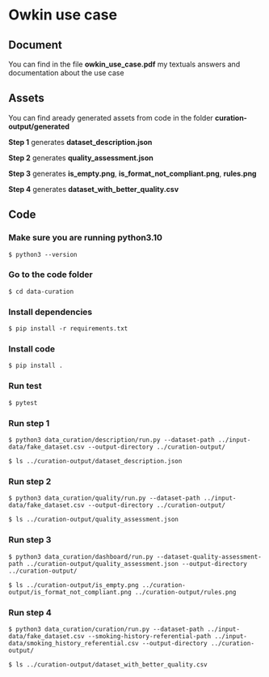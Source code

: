 # Owkin use case
## Document
You can find in the file **owkin_use_case.pdf** my textuals answers and documentation about the use case
## Assets
You can find aready generated assets from code in the folder **curation-output/generated**

**Step 1** generates **dataset_description.json** 

**Step 2** generates **quality_assessment.json** 

**Step 3** generates **is_empty.png**, **is_format_not_compliant.png**, **rules.png**

**Step 4** generates **dataset_with_better_quality.csv**

## Code

### Make sure you are running python3.10
 ```console
$ python3 --version
```
### Go to the code folder 
 ```console
$ cd data-curation
```
### Install dependencies 
 ```console
$ pip install -r requirements.txt
```
### Install code 
 ```console
$ pip install .
```
### Run test
 ```console
$ pytest
```
### Run step 1
 ```console
$ python3 data_curation/description/run.py --dataset-path ../input-data/fake_dataset.csv --output-directory ../curation-output/ 
```
 ```console
$ ls ../curation-output/dataset_description.json 
```
### Run step 2
 ```console
$ python3 data_curation/quality/run.py --dataset-path ../input-data/fake_dataset.csv --output-directory ../curation-output/
```
 ```console
$ ls ../curation-output/quality_assessment.json 
```
### Run step 3
 ```console
$ python3 data_curation/dashboard/run.py --dataset-quality-assessment-path ../curation-output/quality_assessment.json --output-directory ../curation-output/
```
 ```console
$ ls ../curation-output/is_empty.png ../curation-output/is_format_not_compliant.png ../curation-output/rules.png
```
### Run step 4
 ```console
$ python3 data_curation/curation/run.py --dataset-path ../input-data/fake_dataset.csv --smoking-history-referential-path ../input-data/smoking_history_referential.csv --output-directory ../curation-output/
```
 ```console
$ ls ../curation-output/dataset_with_better_quality.csv
```
